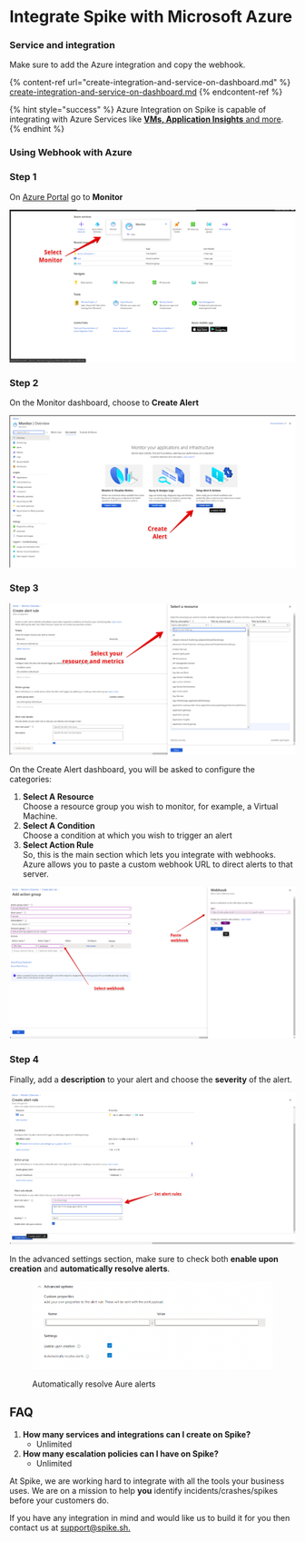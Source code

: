 # Integrate Spike with Microsoft Azure

### Service and integration

Make sure to add the Azure integration and copy the webhook.

{% content-ref url="create-integration-and-service-on-dashboard.md" %}
[create-integration-and-service-on-dashboard.md](create-integration-and-service-on-dashboard.md)
{% endcontent-ref %}

&#x20;

{% hint style="success" %}
Azure Integration on Spike is capable of integrating with Azure Services like [**VMs, Application Insights** and more](https://azure.microsoft.com/en-in/services/).
{% endhint %}



### Using Webhook with Azure

### **Step 1**

&#x20;On [Azure Portal](https://portal.azure.com/#home) go to **Monitor**

![Select monitor](../.gitbook/assets/azure-1.png)



### **Step 2**

On the Monitor dashboard, choose to **Create Alert**

![Hit create alert](../.gitbook/assets/azure-2.png)

### **Step 3**

![Select resources you would like to monitor](../.gitbook/assets/azure-3.png)

On the Create Alert dashboard, you will be asked to configure the categories:

1. **Select A Resource**\
   Choose a resource group you wish to monitor, for example, a Virtual Machine.
2. **Select A Condition**\
   Choose a condition at which you wish to trigger an alert
3. **Select Action Rule**\
   So, this is the main section which lets you integrate with webhooks. Azure allows you to paste a custom webhook URL to direct alerts to that server.

![Paste the webhook on Azure](../.gitbook/assets/azure-4.png)

### **Step 4**

Finally, add a **description** to your alert and choose the **severity** of the alert.

![Set alert rules](../.gitbook/assets/azure-5.png)



In the advanced settings section, make sure to check both **enable upon creation** and **automatically resolve alerts**.

<figure><img src="../.gitbook/assets/image (8).png" alt=""><figcaption><p>Automatically resolve Aure alerts</p></figcaption></figure>

## FAQ

1. **How many services and integrations can I create on Spike?**
   * Unlimited
2. **How many escalation policies can I have on Spike?**
   * Unlimited

At Spike, we are working hard to integrate with all the tools your business uses. We are on a mission to help **you** identify incidents/crashes/spikes before your customers do.

If you have any integration in mind and would like us to build it for you then contact us at [support@spike.sh.](mailto:support@spike.sh)
